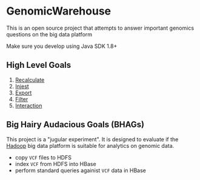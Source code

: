 # GenomicWarehouse
This is an open source project that attempts to answer important genomics questions on the big data platform

Make sure you develop using Java SDK 1.8+

## High Level Goals

1. [Recalculate](doc/recalculate.md)
2. [Injest](doc/ingest.md)
3. [Export](doc/export.md)
4. [Filter](doc/filter.md)
5. [Interaction](doc/interaction.md)

## Big Hairy Audacious Goals (BHAGs)

This project is a "jugular experiment".  It is designed to evaluate if the [Hadoop](https://hadoop.apache.org/) big data platform is suitable for analytics on genomic data.

- copy `VCF` files to HDFS
- index `VCF` from HDFS into HBase
- perform standard queries againist `VCF` data in HBase

